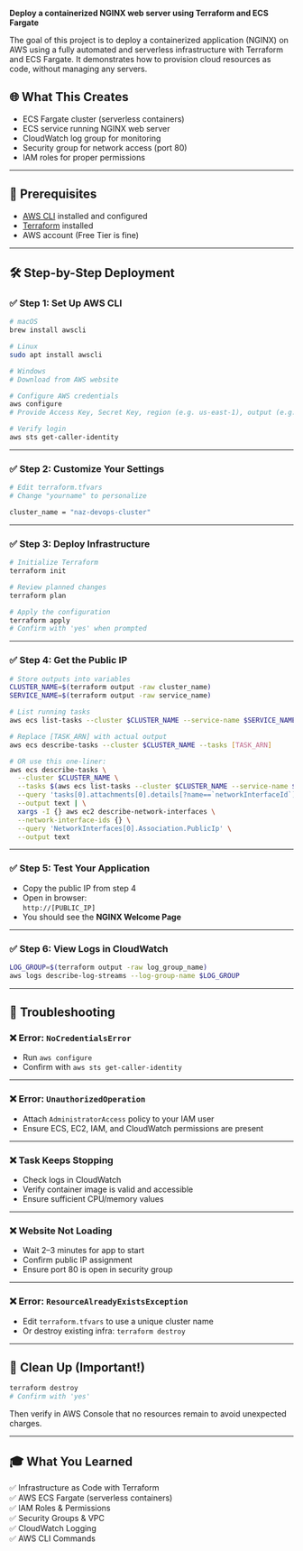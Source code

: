 
**Deploy a containerized NGINX web server using Terraform and ECS Fargate**


The goal of this project is to deploy a containerized application (NGINX) on AWS using a fully automated and serverless infrastructure with Terraform and ECS Fargate.
It demonstrates how to provision cloud resources as code, without managing any servers.

## 🌐 What This Creates

- ECS Fargate cluster (serverless containers)
- ECS service running NGINX web server
- CloudWatch log group for monitoring
- Security group for network access (port 80)
- IAM roles for proper permissions

---

## 🧰 Prerequisites

- [AWS CLI](https://aws.amazon.com/cli/) installed and configured  
- [Terraform](https://www.terraform.io/downloads.html) installed  
- AWS account (Free Tier is fine)

---

## 🛠 Step-by-Step Deployment

### ✅ Step 1: Set Up AWS CLI

```bash
# macOS
brew install awscli

# Linux
sudo apt install awscli

# Windows
# Download from AWS website

# Configure AWS credentials
aws configure
# Provide Access Key, Secret Key, region (e.g. us-east-1), output (e.g. json)

# Verify login
aws sts get-caller-identity
```

---

### ✅ Step 2: Customize Your Settings

```bash
# Edit terraform.tfvars
# Change "yourname" to personalize

cluster_name = "naz-devops-cluster"
```

---

### ✅ Step 3: Deploy Infrastructure

```bash
# Initialize Terraform
terraform init

# Review planned changes
terraform plan

# Apply the configuration
terraform apply
# Confirm with 'yes' when prompted
```

---

### ✅ Step 4: Get the Public IP

```bash
# Store outputs into variables
CLUSTER_NAME=$(terraform output -raw cluster_name)
SERVICE_NAME=$(terraform output -raw service_name)

# List running tasks
aws ecs list-tasks --cluster $CLUSTER_NAME --service-name $SERVICE_NAME

# Replace [TASK_ARN] with actual output
aws ecs describe-tasks --cluster $CLUSTER_NAME --tasks [TASK_ARN]

# OR use this one-liner:
aws ecs describe-tasks \
  --cluster $CLUSTER_NAME \
  --tasks $(aws ecs list-tasks --cluster $CLUSTER_NAME --service-name $SERVICE_NAME --query 'taskArns[0]' --output text) \
  --query 'tasks[0].attachments[0].details[?name==`networkInterfaceId`].value' \
  --output text | \
  xargs -I {} aws ec2 describe-network-interfaces \
  --network-interface-ids {} \
  --query 'NetworkInterfaces[0].Association.PublicIp' \
  --output text
```

---

### ✅ Step 5: Test Your Application

- Copy the public IP from step 4  
- Open in browser:  
  `http://[PUBLIC_IP]`  
- You should see the **NGINX Welcome Page**

---

### ✅ Step 6: View Logs in CloudWatch

```bash
LOG_GROUP=$(terraform output -raw log_group_name)
aws logs describe-log-streams --log-group-name $LOG_GROUP
```

---

## 🐞 Troubleshooting

### ❌ Error: `NoCredentialsError`

- Run `aws configure`
- Confirm with `aws sts get-caller-identity`

---

### ❌ Error: `UnauthorizedOperation`

- Attach `AdministratorAccess` policy to your IAM user
- Ensure ECS, EC2, IAM, and CloudWatch permissions are present

---

### ❌ Task Keeps Stopping

- Check logs in CloudWatch
- Verify container image is valid and accessible
- Ensure sufficient CPU/memory values

---

### ❌ Website Not Loading

- Wait 2–3 minutes for app to start
- Confirm public IP assignment
- Ensure port 80 is open in security group

---

### ❌ Error: `ResourceAlreadyExistsException`

- Edit `terraform.tfvars` to use a unique cluster name
- Or destroy existing infra: `terraform destroy`

---

## 🧹 Clean Up (Important!)

```bash
terraform destroy
# Confirm with 'yes'
```

Then verify in AWS Console that no resources remain to avoid unexpected charges.

---

## 🎓 What You Learned

✅ Infrastructure as Code with Terraform  
✅ AWS ECS Fargate (serverless containers)  
✅ IAM Roles & Permissions  
✅ Security Groups & VPC  
✅ CloudWatch Logging  
✅ AWS CLI Commands


